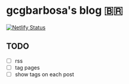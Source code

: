 # gcgbarbosa's blog 🇧🇷

[![Netlify Status](https://api.netlify.com/api/v1/badges/8cb38f83-763c-402e-b256-c801901e73e6/deploy-status)](https://app.netlify.com/projects/gcgbarbosa/deploys)

## TODO

- [ ] rss
- [ ] tag pages
- [ ] show tags on each post
